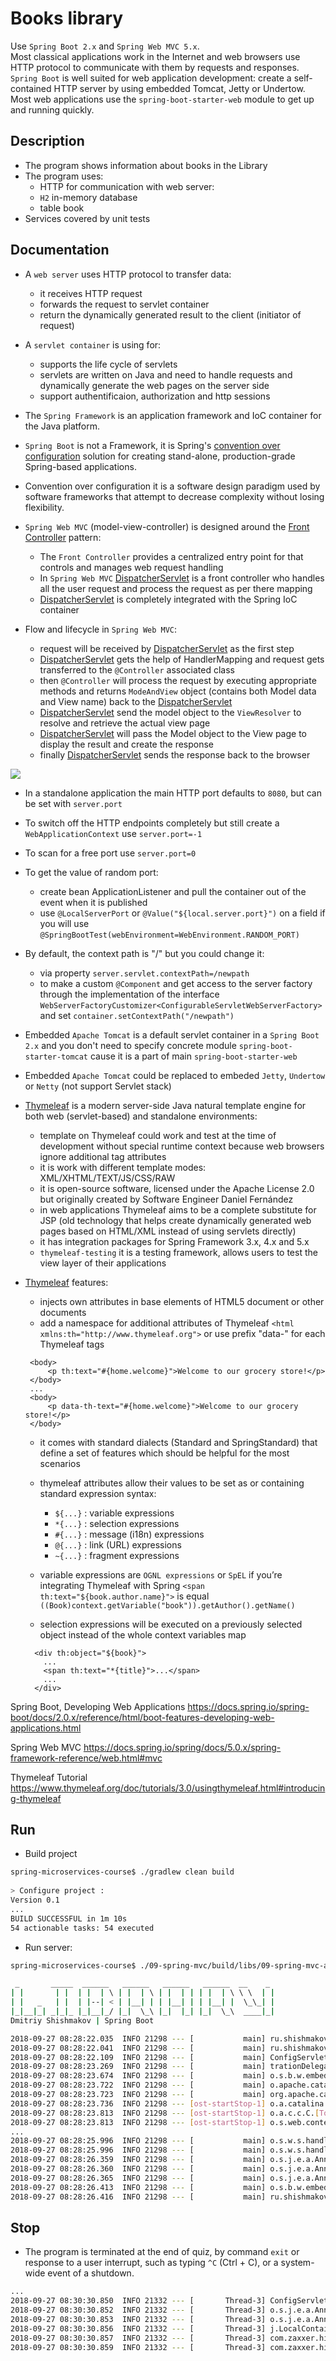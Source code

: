 Books library
=======
Use `Spring Boot 2.x` and `Spring Web MVC 5.x`.<br/>
Most classical applications work in the Internet and web browsers use HTTP protocol to communicate with them by requests and responses.
`Spring Boot` is well suited for web application development: create a self-contained HTTP server by using embedded Tomcat, Jetty or Undertow.
Most web applications use the `spring-boot-starter-web` module to get up and running quickly.


## Description
 * The program shows information about books in the Library
 * The program uses:
   * HTTP for communication with web server:
   * `H2` in-memory database 
   * table book
 * Services covered by unit tests


## Documentation
 * A `web server` uses HTTP protocol to transfer data:
   * it receives HTTP request
   * forwards the request to servlet container
   * return the dynamically generated result to the client (initiator of request)

 * A `servlet container` is using for:
   * supports the life cycle of servlets
   * servlets are written on Java and need to handle requests and dynamically generate the web pages on the server side
   * support authentificaion, authorization and http sessions

 * The `Spring Framework` is an application framework and IoC container for the Java platform.
 * `Spring Boot` is not a Framework, it is Spring's [convention over configuration](https://en.wikipedia.org/wiki/Convention_over_configuration) solution for creating stand-alone, production-grade Spring-based applications.
 * Convention over configuration it is a software design paradigm used by software frameworks that attempt to decrease complexity without losing flexibility.

 * `Spring Web MVC` (model-view-controller) is designed around the [Front Controller](https://en.wikipedia.org/wiki/Front_controller) pattern:
   * The `Front Controller` provides a centralized entry point for that controls and manages web request handling
   * In `Spring Web MVC` [DispatcherServlet](https://docs.spring.io/spring/docs/5.0.x/javadoc-api/org/springframework/web/servlet/DispatcherServlet.html) is a front controller who handles all the user request and process the request as per there mapping
   * [DispatcherServlet](https://docs.spring.io/spring/docs/5.0.x/javadoc-api/org/springframework/web/servlet/DispatcherServlet.html) is completely integrated with the Spring IoC container

 * Flow and lifecycle in `Spring Web MVC`:
   * request will be received by [DispatcherServlet](https://docs.spring.io/spring/docs/5.0.x/javadoc-api/org/springframework/web/servlet/DispatcherServlet.html) as the first step
   * [DispatcherServlet](https://docs.spring.io/spring/docs/5.0.x/javadoc-api/org/springframework/web/servlet/DispatcherServlet.html) gets the help of HandlerMapping and request gets transferred to the `@Controller` associated class
   * then `@Controller` will process the request by executing appropriate methods and returns `ModeAndView` object (contains both Model data and View name) back to the [DispatcherServlet](https://docs.spring.io/spring/docs/5.0.x/javadoc-api/org/springframework/web/servlet/DispatcherServlet.html)
   * [DispatcherServlet](https://docs.spring.io/spring/docs/5.0.x/javadoc-api/org/springframework/web/servlet/DispatcherServlet.html) send the model object to the `ViewResolver` to resolve and retrieve the actual view page
   * [DispatcherServlet](https://docs.spring.io/spring/docs/5.0.x/javadoc-api/org/springframework/web/servlet/DispatcherServlet.html) will pass the Model object to the View page to display the result and create the response
   * finally [DispatcherServlet](https://docs.spring.io/spring/docs/5.0.x/javadoc-api/org/springframework/web/servlet/DispatcherServlet.html) sends the response back to the browser

![](https://raw.githubusercontent.com/javatutorials2016/jp/master/img/spring-flow.png)

 * In a standalone application the main HTTP port defaults to `8080`, but can be set with `server.port`
 * To switch off the HTTP endpoints completely but still create a `WebApplicationContext` use `server.port=-1`
 * To scan for a free port use `server.port=0`
 * To get the value of random port:
   * create bean ApplicationListener<EmbeddedServletContainerInitializedEvent> and pull the container out of the event 
   when it is published
   * use `@LocalServerPort` or `@Value("${local.server.port}")` on a field if you will use 
   `@SpringBootTest(webEnvironment=WebEnvironment.RANDOM_PORT)`

 * By default, the context path is "/" but you could change it:
   * via property `server.servlet.contextPath=/newpath`
   * to make a custom `@Component` and get access to the server factory through the implementation of the interface `WebServerFactoryCustomizer<ConfigurableServletWebServerFactory>` and set `container.setContextPath("/newpath")`

 * Embedded `Apache Tomcat` is a default servlet container in a `Spring Boot 2.x` and you don't need to specify concrete module `spring-boot-starter-tomcat` cause it is a part of main `spring-boot-starter-web`
 * Embedded `Apache Tomcat` could be replaced to embeded `Jetty`, `Undertow` or `Netty` (not support Servlet stack)

 * [Thymeleaf](https://www.thymeleaf.org) is a modern server-side Java natural template engine for both web (servlet-based) and standalone environments:
   * template on Thymeleaf could work and test at the time of development without special runtime context because web browsers ignore additional tag attributes
   * it is work with different template modes:  XML/XHTML/TEXT/JS/CSS/RAW
   * it is open-source software, licensed under the Apache License 2.0 but originally created by Software Engineer Daniel Fernández
   * in web applications Thymeleaf aims to be a complete substitute for JSP (old technology that helps create dynamically generated web pages based on HTML/XML instead of using servlets directly)
   * it has integration packages for Spring Framework 3.x, 4.x and 5.x
   * `thymeleaf-testing` it is a testing framework, allows users to test the view layer of their applications

 * [Thymeleaf](https://www.thymeleaf.org) features:
   * injects own attributes in base elements of HTML5 document or other documents
   * add a namespace for additional attributes of Thymeleaf `<html xmlns:th="http://www.thymeleaf.org">` or use prefix "data-" for each Thymeleaf tags
   ```
  	<body>
    	<p th:text="#{home.welcome}">Welcome to our grocery store!</p>
  	</body>
  	...
  	<body>
    	<p data-th-text="#{home.welcome}">Welcome to our grocery store!</p>
  	</body>  	   
   ```
   * it comes with standard dialects (Standard and SpringStandard) that define a set of features which should be helpful for the most scenarios
   * thymeleaf attributes allow their values to be set as or containing standard expression syntax:
     * `${...}` : variable expressions
     * `*{...}` : selection expressions
     * `#{...}` : message (i18n) expressions
     * `@{...}` : link (URL) expressions
     * `~{...}` : fragment expressions

   * variable expressions are `OGNL expressions` or `SpEL` if you’re integrating Thymeleaf with Spring `<span th:text="${book.author.name}">` is equal `((Book)context.getVariable("book")).getAuthor().getName()`
   * selection expressions will be executed on a previously selected object instead of the whole context variables map
   ```
     <div th:object="${book}">
       ...
       <span th:text="*{title}">...</span>
       ...
     </div>
   ```


Spring Boot, Developing Web Applications
https://docs.spring.io/spring-boot/docs/2.0.x/reference/html/boot-features-developing-web-applications.html

Spring Web MVC
https://docs.spring.io/spring/docs/5.0.x/spring-framework-reference/web.html#mvc

Thymeleaf Tutorial
https://www.thymeleaf.org/doc/tutorials/3.0/usingthymeleaf.html#introducing-thymeleaf


## Run
 *  Build project
```sh
spring-microservices-course$ ./gradlew clean build
                             
> Configure project :
Version 0.1
...
BUILD SUCCESSFUL in 1m 10s
54 actionable tasks: 54 executed
```

  *  Run server: 
```sh
spring-microservices-course$ ./09-spring-mvc/build/libs/09-spring-mvc-all-0.1.jar

 _       _____  ______   ______   ______   ______  __    _
| |       | |  | |  | \ | |  | \ | |  | | | |  | \ \ \  | |
| |   _   | |  | |--| < | |__| | | |__| | | |__| |  \_\_| |
|_|__|_| _|_|_ |_|__|_/ |_|  \_\ |_|  |_| |_|  \_\  ____|_|
Dmitriy Shishmakov | Spring Boot

2018-09-27 08:28:22.035  INFO 21298 --- [           main] ru.shishmakov.Main                       : Starting Main on shishmakov.local with PID 21298 (/Users/dima/programming/git/otus/spring-course/spring-microservices-course/09-spring-mvc/build/libs/09-spring-mvc-all-0.1.jar started by dima in /Users/dima/programming/git/otus/spring-course/spring-microservices-course/09-spring-mvc/build/libs)
2018-09-27 08:28:22.041  INFO 21298 --- [           main] ru.shishmakov.Main                       : No active profile set, falling back to default profiles: default
2018-09-27 08:28:22.109  INFO 21298 --- [           main] ConfigServletWebServerApplicationContext : Refreshing org.springframework.boot.web.servlet.context.AnnotationConfigServletWebServerApplicationContext@b065c63: startup date [Thu Sep 27 08:28:22 MSK 2018]; root of context hierarchy
2018-09-27 08:28:23.269  INFO 21298 --- [           main] trationDelegate$BeanPostProcessorChecker : Bean 'org.springframework.transaction.annotation.ProxyTransactionManagementConfiguration' of type [org.springframework.transaction.annotation.ProxyTransactionManagementConfiguration$$EnhancerBySpringCGLIB$$2d6d6e7e] is not eligible for getting processed by all BeanPostProcessors (for example: not eligible for auto-proxying)
2018-09-27 08:28:23.674  INFO 21298 --- [           main] o.s.b.w.embedded.tomcat.TomcatWebServer  : Tomcat initialized with port(s): 8080 (http)
2018-09-27 08:28:23.722  INFO 21298 --- [           main] o.apache.catalina.core.StandardService   : Starting service [Tomcat]
2018-09-27 08:28:23.723  INFO 21298 --- [           main] org.apache.catalina.core.StandardEngine  : Starting Servlet Engine: Apache Tomcat/8.5.32
2018-09-27 08:28:23.736  INFO 21298 --- [ost-startStop-1] o.a.catalina.core.AprLifecycleListener   : The APR based Apache Tomcat Native library which allows optimal performance in production environments was not found on the java.library.path: [/Users/dima/Library/Java/Extensions:/Library/Java/Extensions:/Network/Library/Java/Extensions:/System/Library/Java/Extensions:/usr/lib/java:.]
2018-09-27 08:28:23.813  INFO 21298 --- [ost-startStop-1] o.a.c.c.C.[Tomcat].[localhost].[/]       : Initializing Spring embedded WebApplicationContext
2018-09-27 08:28:23.813  INFO 21298 --- [ost-startStop-1] o.s.web.context.ContextLoader            : Root WebApplicationContext: initialization completed in 1707 ms
...
2018-09-27 08:28:25.996  INFO 21298 --- [           main] o.s.w.s.handler.SimpleUrlHandlerMapping  : Mapped URL path [/webjars/**] onto handler of type [class org.springframework.web.servlet.resource.ResourceHttpRequestHandler]
2018-09-27 08:28:25.996  INFO 21298 --- [           main] o.s.w.s.handler.SimpleUrlHandlerMapping  : Mapped URL path [/**] onto handler of type [class org.springframework.web.servlet.resource.ResourceHttpRequestHandler]
2018-09-27 08:28:26.359  INFO 21298 --- [           main] o.s.j.e.a.AnnotationMBeanExporter        : Registering beans for JMX exposure on startup
2018-09-27 08:28:26.360  INFO 21298 --- [           main] o.s.j.e.a.AnnotationMBeanExporter        : Bean with name 'dataSource' has been autodetected for JMX exposure
2018-09-27 08:28:26.365  INFO 21298 --- [           main] o.s.j.e.a.AnnotationMBeanExporter        : Located MBean 'dataSource': registering with JMX server as MBean [com.zaxxer.hikari:name=dataSource,type=HikariDataSource]
2018-09-27 08:28:26.413  INFO 21298 --- [           main] o.s.b.w.embedded.tomcat.TomcatWebServer  : Tomcat started on port(s): 8080 (http) with context path ''
2018-09-27 08:28:26.416  INFO 21298 --- [           main] ru.shishmakov.Main                       : Started Main in 4.787 seconds (JVM running for 5.31)
```


## Stop

 * The program is terminated at the end of quiz, by command `exit` or response to a user interrupt, such as typing `^C` (Ctrl + C), or a system-wide event of a shutdown.
```sh
...
2018-09-27 08:30:30.850  INFO 21332 --- [       Thread-3] ConfigServletWebServerApplicationContext : Closing org.springframework.boot.web.servlet.context.AnnotationConfigServletWebServerApplicationContext@b065c63: startup date [Thu Sep 27 08:30:22 MSK 2018]; root of context hierarchy
2018-09-27 08:30:30.852  INFO 21332 --- [       Thread-3] o.s.j.e.a.AnnotationMBeanExporter        : Unregistering JMX-exposed beans on shutdown
2018-09-27 08:30:30.853  INFO 21332 --- [       Thread-3] o.s.j.e.a.AnnotationMBeanExporter        : Unregistering JMX-exposed beans
2018-09-27 08:30:30.856  INFO 21332 --- [       Thread-3] j.LocalContainerEntityManagerFactoryBean : Closing JPA EntityManagerFactory for persistence unit 'default'
2018-09-27 08:30:30.857  INFO 21332 --- [       Thread-3] com.zaxxer.hikari.HikariDataSource       : HikariPool-1 - Shutdown initiated...
2018-09-27 08:30:30.859  INFO 21332 --- [       Thread-3] com.zaxxer.hikari.HikariDataSource       : HikariPool-1 - Shutdown completed.
```
